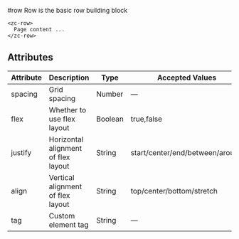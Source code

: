 #row
Row is the basic row building block

```vue
<zc-row>
  Page content ...
</zc-row>
```
## Attributes
| Attribute | Description | Type | Accepted Values | Default |
|---|---|---|---|---|
| spacing | Grid spacing | Number | — | 0 |
| flex | Whether to use flex layout | Boolean | true,false | false |
| justify | Horizontal alignment of flex layout | String | start/center/end/between/around | start |
| align | Vertical alignment of flex layout | String | top/center/bottom/stretch | top |
| tag | Custom element tag | String | — | div |
